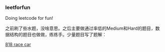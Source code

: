### leetforfun
Doing leetcode for fun!  

之前刷了些水题，没啥意思。之后主要做通过率低的Medium和Hard的题目，数据结构的题目也做做，练练手。少量题目写了题解：

[818 race car](./leet_818/readme.md)